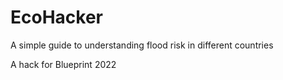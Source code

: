 # EcoHacker
A simple guide to understanding flood risk in different countries

A hack for Blueprint 2022
